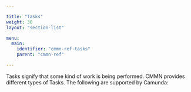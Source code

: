 ```yaml
---

title: "Tasks"
weight: 30
layout: "section-list"

menu:
  main:
    identifier: "cmmn-ref-tasks"
    parent: "cmmn-ref"

---
```


Tasks signify that some kind of work is being performed. CMMN provides different types of Tasks. The following are supported by Camunda: